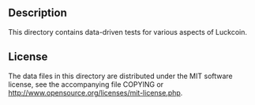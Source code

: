 Description
------------

This directory contains data-driven tests for various aspects of Luckcoin.

License
--------

The data files in this directory are distributed under the MIT software
license, see the accompanying file COPYING or
http://www.opensource.org/licenses/mit-license.php.

